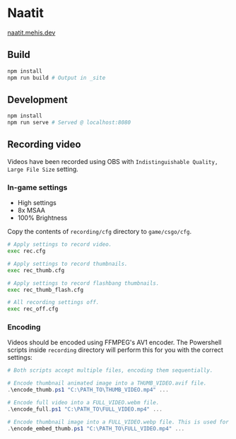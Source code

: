 # Naatit

[naatit.mehis.dev](https://naatit.mehis.dev)

## Build

```bash
npm install
npm run build # Output in _site
```

## Development

```bash
npm install
npm run serve # Served @ localhost:8080
```

## Recording video

Videos have been recorded using OBS with `Indistinguishable Quality, Large File Size` setting.

### In-game settings

- High settings
- 8x MSAA
- 100% Brightness

Copy the contents of `recording/cfg` directory to `game/csgo/cfg`.

```bash
# Apply settings to record video. 
exec rec.cfg

# Apply settings to record thumbnails. 
exec rec_thumb.cfg

# Apply settings to record flashbang thumbnails. 
exec rec_thumb_flash.cfg

# All recording settings off. 
exec rec_off.cfg
```

### Encoding

Videos should be encoded using FFMPEG's AV1 encoder. The Powershell scripts inside `recording` directory will perform this for you with the correct settings:

```powershell
# Both scripts accept multiple files, encoding them sequentially.

# Encode thumbnail animated image into a THUMB_VIDEO.avif file.
.\encode_thumb.ps1 "C:\PATH_TO\THUMB_VIDEO.mp4" ...

# Encode full video into a FULL_VIDEO.webm file.
.\encode_full.ps1 "C:\PATH_TO\FULL_VIDEO.mp4" ...

# Encode thumbnail image into a FULL_VIDEO.webp file. This is used for embeds.
.\encode_embed_thumb.ps1 "C:\PATH_TO\FULL_VIDEO.mp4" ...
```
